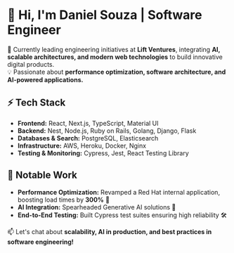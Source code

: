 <!--
**psdaniel/psdaniel** is a ✨ _special_ ✨ repository because its `README.md` (this file) appears on your GitHub profile.
-->
# 👋 Hi, I'm Daniel Souza | Software Engineer  

🔭 Currently leading engineering initiatives at **Lift Ventures**, integrating **AI, scalable architectures, and modern web technologies** to build innovative digital products.  
💡 Passionate about **performance optimization, software architecture, and AI-powered applications.**  

## ⚡ Tech Stack  
- **Frontend:** React, Next.js, TypeScript, Material UI
- **Backend:** Nest, Node.js, Ruby on Rails, Golang, Django, Flask  
- **Databases & Search:** PostgreSQL, Elasticsearch
- **Infrastructure:** AWS, Heroku, Docker, Nginx  
- **Testing & Monitoring:** Cypress, Jest, React Testing Library  

## 🚀 Notable Work  
- **Performance Optimization:** Revamped a Red Hat internal application, boosting load times by **300%** 🚀  
- **AI Integration:** Spearheaded Generative AI solutions 🤖  
- **End-to-End Testing:** Built Cypress test suites ensuring high reliability 🛠  

📫 Let's chat about **scalability, AI in production, and best practices in software engineering!**  
